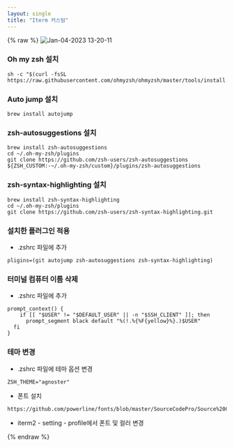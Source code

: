```yaml
---
layout: single
title: "Iterm 커스텀"
---
```

{% raw %}
![Jan-04-2023 13-20-11](https://user-images.githubusercontent.com/57055565/210484195-442efef3-d1b2-4925-843d-7b23f800afa0.gif)


### Oh my zsh 설치
```
sh -c "$(curl -fsSL https://raw.githubusercontent.com/ohmyzsh/ohmyzsh/master/tools/install.sh)"
```

### Auto jump 설치
```
brew install autojump
```

### zsh-autosuggestions 설치
```
brew install zsh-autosuggestions
cd ~/.oh-my-zsh/plugins
git clone https://github.com/zsh-users/zsh-autosuggestions ${ZSH_CUSTOM:-~/.oh-my-zsh/custom}/plugins/zsh-autosuggestions
```

### zsh-syntax-highlighting 설치
```
brew install zsh-syntax-highlighting
cd ~/.oh-my-zsh/plugins
git clone https://github.com/zsh-users/zsh-syntax-highlighting.git
```

### 설치한 플러그인 적용
- .zshrc 파일에 추가
```
pligins=(git autojump zsh-autosuggestions zsh-syntax-highlighting)
```

### 터미널 컴퓨터 이름 삭제
- .zshrc 파일에 추가
```
prompt_context() {
    if [[ "$USER" != "$DEFAULT_USER" || -n "$SSH_CLIENT" ]]; then
      prompt_segment black default "%(!.%{%F{yellow}%}.)$USER"
  fi
}
```
### 테마 변경
- .zshrc 파일에 테마 옵션 변경
```
ZSH_THEME="agnoster"
```

- 폰트 설치
```
https://github.com/powerline/fonts/blob/master/SourceCodePro/Source%20Code%20Pro%20for%20Powerline.otf
```

- iterm2 - setting - profile에서 폰트 및 컬러 변경

{% endraw %}
